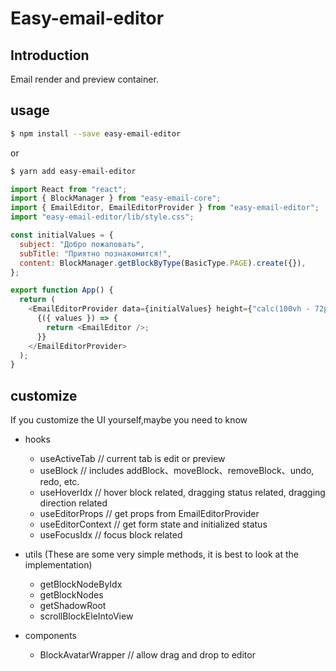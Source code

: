 # Easy-email-editor

## Introduction

Email render and preview container.

## usage

```sh
$ npm install --save easy-email-editor
```

or

```sh
$ yarn add easy-email-editor
```

```js
import React from "react";
import { BlockManager } from "easy-email-core";
import { EmailEditor, EmailEditorProvider } from "easy-email-editor";
import "easy-email-editor/lib/style.css";

const initialValues = {
  subject: "Добро пожаловать",
  subTitle: "Приятно познакомится!",
  content: BlockManager.getBlockByType(BasicType.PAGE).create({}),
};

export function App() {
  return (
    <EmailEditorProvider data={initialValues} height={"calc(100vh - 72px)"}>
      {({ values }) => {
        return <EmailEditor />;
      }}
    </EmailEditorProvider>
  );
}
```

## customize

If you customize the UI yourself,maybe you need to know

- hooks

  - useActiveTab // current tab is edit or preview
  - useBlock // includes addBlock、moveBlock、removeBlock、undo, redo, etc.
  - useHoverIdx // hover block related, dragging status related, dragging direction related
  - useEditorProps // get props from EmailEditorProvider
  - useEditorContext // get form state and initialized status
  - useFocusIdx // focus block related

- utils (These are some very simple methods, it is best to look at the implementation)

  - getBlockNodeByIdx
  - getBlockNodes
  - getShadowRoot
  - scrollBlockEleIntoView

- components
  - BlockAvatarWrapper // allow drag and drop to editor
